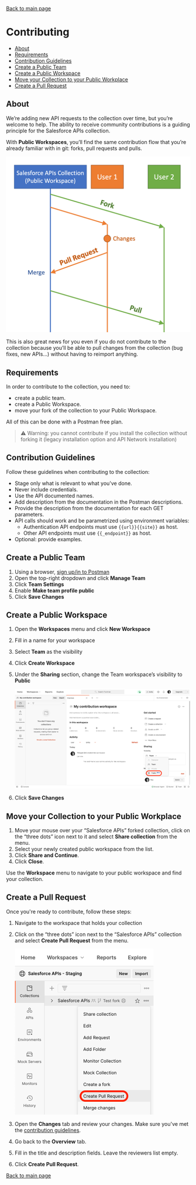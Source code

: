 [Back to main page](README.md)

# Contributing

- [About](#about)
- [Requirements](#requirements)
- [Contribution Guidelines](#contribution-guidelines)
- [Create a Public Team](#create-a-public-team)
- [Create a Public Workspace](#create-a-public-workspace)
- [Move your Collection to your Public Workplace](#move-your-collection-to-your-public-workplace)
- [Create a Pull Request](#create-a-pull-request)


## About

We’re adding new API requests to the collection over time, but you’re welcome to help. The ability to receive community contributions is a guiding principle for the Salesforce APIs collection.

With **Public Workspaces**, you’ll find the same contribution flow that you’re already familiar with in git: forks, pull requests and pulls.

![Contribution schema](doc-gfx/contribution-schema.png)

This is also great news for you even if you do not contribute to the collection because you’ll be able to pull changes from the collection (bug fixes, new APIs...) without having to reimport anything.


## Requirements

In order to contribute to the collection, you need to:
- create a public team.
- create a Public Workspace.
- move your fork of the collection to your Public Workspace.

All of this can be done with a Postman free plan.

>⚠️ Warning: you cannot contribute if you install the collection without forking it (legacy installation option and API Network installation)


## Contribution Guidelines

Follow these guidelines when contributing to the collection:

- Stage only what is relevant to what you've done.
- Never include credentials.
- Use the API documented names.
- Add description from the documentation in the Postman descriptions.
- Provide the description from the documentation for each GET parameters.
- API calls should work and be parametrized using environment variables:
  - Authentication API endpoints must use `{{url}}{{site}}` as host.
  - Other API endpoints must use `{{_endpoint}}` as host.
- Optional: provide examples.


## Create a Public Team

1. Using a browser, [sign up/in to Postman](https://identity.getpostman.com/login)
1. Open the top-right dropdown and click **Manage Team**
1. Click **Team Settings**
1. Enable **Make team profile public**
1. Click **Save Changes**


## Create a Public Workspace

1. Open the **Workspaces** menu and click **New Workspace**
1. Fill in a name for your workspace
1. Select **Team** as the visibility
1. Click **Create Workspace**
1. Under the **Sharing** section, change the Team workspace’s visibility to **Public**

    ![Change workspace visibility to public screenshot](doc-gfx/web/change-visibility-public.png)

1. Click **Save Changes**


## Move your Collection to your Public Workplace

1. Move your mouse over your “Salesforce APIs” forked collection, click on the “three dots” icon next to it and select **Share collection** from the menu.
1. Select your newly created public workspace from the list.
1. Click **Share and Continue**.
1. Click **Close**.

Use the **Workspace** menu to navigate to your public workspace and find your collection.


## Create a Pull Request

Once you're ready to contribute, follow these steps:

1. Navigate to the workspace that holds your collection
1. Click on the “three dots” icon next to the “Salesforce APIs” collection and select **Create Pull Request** from the menu.

    ![Create Pull Request screenshot](doc-gfx/web/create-pull-request.png)

1. Open the **Changes** tab and review your changes. Make sure you've met the [contribution guidelines](#contribution-guidelines).
1. Go back to the **Overview** tab.
1. Fill in the title and description fields. Leave the reviewers list empty.
1. Click **Create Pull Request**.


[Back to main page](README.md)
